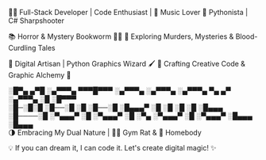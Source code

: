 👨‍💻 Full-Stack Developer | Code Enthusiast | 🎵 Music Lover
🐍 Pythonista | C# Sharpshooter

📚 Horror & Mystery Bookworm 🕵️‍♂️
🔪 Exploring Murders, Mysteries & Blood-Curdling Tales

🔲 Digital Artisan | Python Graphics Wizard 🖌️
📐 Crafting Creative Code & Graphic Alchemy
🎨

░█▀▄ ▄▀█ ░▄▀▀▀▄ ▀▀▀█▀▀▀ ░▄▀▀▀▄ ░▄▀▀▀▄ ░▄▀▀▀▄ ▀▄   ▄▀ ░▄▀▀▀▄ ░█    ░█▀▀▀                                                                                        
░█─░█░█ ░█──░█   ░█    ░█──░█ ░█▄▄▄▀ ░█       ░█    ░█     ░█    ░█▄▄▄                                                                                      
░█────░█ ░▀▄▄▄▀   ░█    ░▀▄▄▄▀ ░█ ░▀▄ ░▀▄▄▄▀   ░█    ░▀▄▄▄▀ ░█▄▄▄ ░█▄▄▄        
🌗 Embracing My Dual Nature | 🏋️‍♂️ Gym Rat & 🏡 Homebody

💡 If you can dream it, I can code it. Let's create digital magic! ✨

